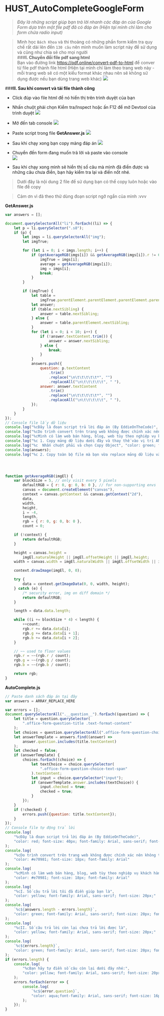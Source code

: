 # HUST_AutoCompleteGoogleForm
>*Đây là những script giúp bạn trả lời nhanh các đáp án của Google Form dựa trên một file pdf đã có đáp án (Hiện tại mình chỉ làm cho form chứa radio input)*  

>Mình học `Bách Khoa` và thi thoảng có những phần form kiểm tra quy chế rất dài lên đến `130 câu` nên mình muốn làm script này để sử dụng và cũng như chia sẻ cho mọi người  
###**I. Chuyển đổi file pdf sang html**  
Bạn vào đường link https://pdf.online/convert-pdf-to-html để conver từ file pdf thành file html (Hiện tại mình chỉ làm theo trang web này - mỗi trang web sẽ có một kiểu format khác nhau nên sẽ không sử dụng được nếu bạn dùng trang web khác)
![](https://ik.imagekit.io/uvn3cxjawn6/default/pdf2html_SBftzH3SC.png?ik-sdk-version=javascript-1.4.3&updatedAt=1656755204655)

###**II. Sau khi convert và tải file thành công**    
- Click đúp vào file html để nó hiển thị trên trình duyệt của bạn  
- Nhấn chuột phải chọn Kiểm tra/Inspect hoặc ấn F12 để mở Devtool của trình duyệt 
![](https://ik.imagekit.io/uvn3cxjawn6/default/inspect_810dBSYoH.png?ik-sdk-version=javascript-1.4.3&updatedAt=16567554652177)        

- Mở đến tab console
![](https://ik.imagekit.io/uvn3cxjawn6/default/devtool_N5N1pcl0F.png?ik-sdk-version=javascript-1.4.3&updatedAt=1656755854042)

- Paste script trong file **GetAnswer.js**
![](https://ik.imagekit.io/uvn3cxjawn6/default/runscript1_qSTiGTKK9.png?ik-sdk-version=javascript-1.4.3&updatedAt=1656755855239)

- Sau khi chạy xong bạn copy mảng đáp án
![](https://ik.imagekit.io/uvn3cxjawn6/default/copyobject_hQqp2cvV1.png?ik-sdk-version=javascript-1.4.3&updatedAt=1656755854275)

- Chuyển đến form đang muốn trả lời và paste vào console  
![](https://ik.imagekit.io/uvn3cxjawn6/default/runscript2_VzAot8MP6.png?ik-sdk-version=javascript-1.4.3&updatedAt=1656755855592)
- Sau khi chạy xong mình sẽ hiển thị số câu mà mình đã điền được và những câu chưa điền, bạn hãy kiểm tra lại và điền nốt nhé.

>Dưới đây là nội dung 2 file để sử dụng bạn có thể copy luôn hoặc vào file để copy

>Cảm ơn vì đã theo thử dùng đoạn script ngỡ ngẩn của mình :vvv

**GetAnswer.js**
```js
var answers = [];

document.querySelectorAll("li").forEach((li) => {
	let p = li.querySelector(".s8");
	if (p) {
		let imgs = li.querySelectorAll("img");
		let imgTrue;

		for (let i = 0; i < imgs.length; i++) {
			if (getAverageRGB(imgs[i]) && getAverageRGB(imgs[i]).r != 68) {
				imgTrue = imgs[i];
				average = getAverageRGB(imgs[i]);
				img = imgs[i];
				break;
			}
		}

		if (imgTrue) {
			let table =
				imgTrue.parentElement.parentElement.parentElement.parentElement;
			let answer;
			if (table.nextSibling) {
				answer = table.nextSibling;
			} else {
				answer = table.parentElement.nextSibling;
			}
			for (let i = 0; i < 10; i++) {
				if (!answer.textContent.trim()) {
					answer = answer.nextSibling;
				} else {
					break;
				}
			}
			answers.push({
				question: p.textContent
					.trim()
					.replace("\n\t\t\t\t\t*", "")
					.replaceAll("\n\t\t\t\t\t", " "),
				answer: answer.textContent
					.trim()
					.replace("\n\t\t\t\t\t*", "")
					.replaceAll("\n\t\t\t\t\t", " "),
			});
		}
	}
});
// Console file lấy dữ liệu
console.log("%cĐây là đoạn script trả lời đáp án (By EddieOnTheCode)", "color: red; font-size: 40px; font-family: Arial, sans-serif; font-weight: bold");
console.log("%cDo trình convert trên trang web không được chính xác nên không thể copy toàn bộ đáp án mong bạn thông cảm", "color: #e70981; font-size: 18px; font-family: Arial");
console.log("%cMình có làm web bán hàng, blog, web tùy theo nghiệp vụ khách hàng và nhận hỗ trợ hoặc làm những đồ án đơn giản. Nếu bạn cần thì liên hệ với mình qua facebook https://www.facebook.com/dung.nguyentien.eddie/", "color: #e70981; font-size: 18px; font-family: Arial")
console.log("%c 1. Copy mảng dữ liệu dưới đây và thay thế vào vị trí ANSWER_ARRAY_HERE trong file AutoComplete.js", "color: yellow; font-family: Arial, sans-serif; font-size: 20px;");
console.log("%c  Nhấn chuột phải và chọn Copy Object", "color: green; font-family: Arial, sans-serif; font-size: 20px;");
console.log(answers);
console.log("%c 2. Copy toàn bộ file mà bạn vừa replace mảng dữ liệu và paste vào tab console của form mà bạn đang muốn trả lời", "color: yellow; font-family: Arial, sans-serif; font-size: 20px;");




function getAverageRGB(imgEl) {
	var blockSize = 5, // only visit every 5 pixels
		defaultRGB = { r: 0, g: 0, b: 0 }, // for non-supporting envs
		canvas = document.createElement("canvas"),
		context = canvas.getContext && canvas.getContext("2d"),
		data,
		width,
		height,
		i = -4,
		length,
		rgb = { r: 0, g: 0, b: 0 },
		count = 0;

	if (!context) {
		return defaultRGB;
	}

	height = canvas.height =
		imgEl.naturalHeight || imgEl.offsetHeight || imgEl.height;
	width = canvas.width = imgEl.naturalWidth || imgEl.offsetWidth || imgEl.width;

	context.drawImage(imgEl, 0, 0);

	try {
		data = context.getImageData(0, 0, width, height);
	} catch (e) {
		/* security error, img on diff domain */
		return defaultRGB;
	}

	length = data.data.length;

	while ((i += blockSize * 4) < length) {
		++count;
		rgb.r += data.data[i];
		rgb.g += data.data[i + 1];
		rgb.b += data.data[i + 2];
	}

	// ~~ used to floor values
	rgb.r = ~~(rgb.r / count);
	rgb.g = ~~(rgb.g / count);
	rgb.b = ~~(rgb.b / count);

	return rgb;
}
```


**AutoComplete.js**
```js
// Paste danh sách đáp án tại đây 
var answers = ARRAY_REPLACE_HERE

var errors = [];
document.querySelectorAll(".__question__").forEach((question) => {
	let title = question.querySelector(
		".office-form-question-title .text-format-content"
	);
	let choices = question.querySelectorAll(".office-form-question-choice");
	let answerTemplate = answers.find((answer) =>
		answer.question.includes(title.textContent)
	);
	let checked = false;
	if (answerTemplate) {
		choices.forEach((choice) => {
			let textChoice = choice.querySelector(
				".office-form-question-choice-text-span"
			).textContent;
			let input = choice.querySelector("input");
			if (answerTemplate.answer.includes(textChoice)) {
				input.checked = true;
				checked = true;
			}
		});
	}
	if (!checked) {
		errors.push({question: title.textContent});
	}
});
// Console file tự động trả lời
console.log(
	"%cĐây là đoạn script trả lời đáp án (By EddieOnTheCode)",
	"color: red; font-size: 40px; font-family: Arial, sans-serif; font-weight: bold"
);
console.log(
	"%cDo trình convert trên trang web không được chính xác nên không thể copy toàn bộ đáp án mong bạn thông cảm",
	"color: #e70981; font-size: 18px; font-family: Arial"
);
console.log(
	"%cMình có làm web bán hàng, blog, web tùy theo nghiệp vụ khách hàng và nhận hỗ trợ hoặc làm những đồ án đơn giản. Nếu bạn cần thì liên hệ với mình qua facebook https://www.facebook.com/dung.nguyentien.eddie/",
	"color: #e70981; font-size: 18px; font-family: Arial"
);
console.log(
	"%cI. Số câu trả lời tôi đã điền giúp bạn là",
	"color: yellow; font-family: Arial, sans-serif; font-size: 20px;"
);
console.log(
	`%c${answers.length - errors.length}`,
	"color: green; font-family: Arial, sans-serif; font-size: 20px; font-weight: bold"
);
console.log(
	"%cII. Số câu trả lời còn lại chưa trả lời được là",
	"color: yellow; font-family: Arial, sans-serif; font-size: 20px;"
);
console.log(
	`%c${errors.length}`,
	"color: green; font-family: Arial, sans-serif; font-size: 20px; font-weight: bold"
);
if (errors.length) {
	console.log(
		"%cBạn hãy tự điền số câu còn lại dưới đây nhé:",
		"color: yellow; font-family: Arial, sans-serif; font-size: 20px;"
	);
	errors.forEach(error => {
		console.log(
			`%c${error.question}`,
			"color: aqua;font-family: Arial, sans-serif; font-size: 16px"
		);
	});
}
```

 

 
